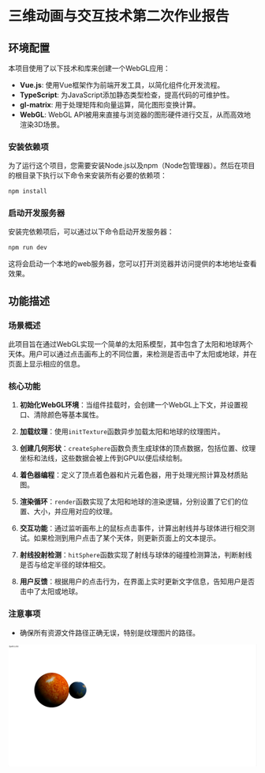 # 三维动画与交互技术第二次作业报告

## 环境配置

本项目使用了以下技术和库来创建一个WebGL应用：

- **Vue.js**: 使用Vue框架作为前端开发工具，以简化组件化开发流程。
- **TypeScript**: 为JavaScript添加静态类型检查，提高代码的可维护性。
- **gl-matrix**: 用于处理矩阵和向量运算，简化图形变换计算。
- **WebGL**: WebGL API被用来直接与浏览器的图形硬件进行交互，从而高效地渲染3D场景。

### 安装依赖项

为了运行这个项目，您需要安装Node.js以及npm（Node包管理器）。然后在项目的根目录下执行以下命令来安装所有必要的依赖项：

```bash
npm install
```

### 启动开发服务器

安装完依赖项后，可以通过以下命令启动开发服务器：

```bash
npm run dev
```

这将会启动一个本地的web服务器，您可以打开浏览器并访问提供的本地地址查看效果。

## 功能描述

### 场景概述

此项目旨在通过WebGL实现一个简单的太阳系模型，其中包含了太阳和地球两个天体。用户可以通过点击画布上的不同位置，来检测是否击中了太阳或地球，并在页面上显示相应的信息。

### 核心功能

1. **初始化WebGL环境**：当组件挂载时，会创建一个WebGL上下文，并设置视口、清除颜色等基本属性。

2. **加载纹理**：使用`initTexture`函数异步加载太阳和地球的纹理图片。

3. **创建几何形状**：`createSphere`函数负责生成球体的顶点数据，包括位置、纹理坐标和法线，这些数据会被上传到GPU以便后续绘制。

4. **着色器编程**：定义了顶点着色器和片元着色器，用于处理光照计算及材质贴图。

5. **渲染循环**：`render`函数实现了太阳和地球的渲染逻辑，分别设置了它们的位置、大小，并应用对应的纹理。

6. **交互功能**：通过监听画布上的鼠标点击事件，计算出射线并与球体进行相交测试。如果检测到用户点击了某个天体，则更新页面上的文本提示。

7. **射线投射检测**：`hitSphere`函数实现了射线与球体的碰撞检测算法，判断射线是否与给定半径的球体相交。

8. **用户反馈**：根据用户的点击行为，在界面上实时更新文字信息，告知用户是否击中了太阳或地球。

### 注意事项

- 确保所有资源文件路径正确无误，特别是纹理图片的路径。

![alt text](image.png)
